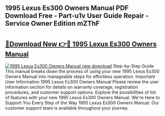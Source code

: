 ## 1995 Lexus Es300 Owners Manual PDF Download Free - Part-u1v User Guide Repair - Service Owner Edition mZThF

# <h2><a href="http://bc19612.oget.top/?id=1995+Lexus+Es300+Owners+Manual">🔗Download New 👉🔴 1995 Lexus Es300 Owners Manual</a></h2>

[![1995 Lexus Es300 Owners Manual new download](https://i.imgur.com/5g1atiW.png)](http://bc19612.oget.top/?id=1995+Lexus+Es300+Owners+Manual)
Step-by-Step Guide This manual breaks down the process of using your new 1995 Lexus Es300 Owners Manual into manageable steps for effortless operation. Important User Information 1995 Lexus Es300 Owners Manual Please review the user information section for details on warranty coverage, registration procedures, and customer support options. Explore the possibilities of list of features with your new 1995 Lexus Es300 Owners Manual. We're Here to Support You Every Step of the Way 1995 Lexus Es300 Owners Manual. Our customer support team is available throughout your journey.

